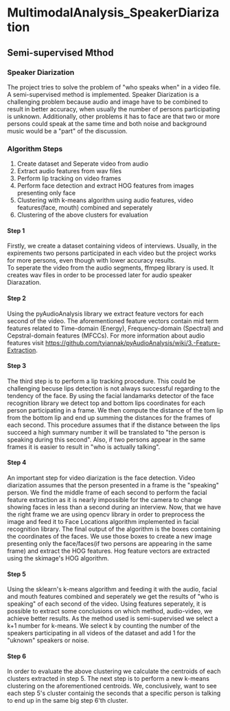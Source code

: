 # MultimodalAnalysis_SpeakerDiarization
## Semi-supervised Mthod


### Speaker Diarization

The project tries to solve the problem of "who speaks when" in a video file. A semi-supervised method is implemented. Speaker Diarization is a challenging problem because audio and image have to be combined to result in better accuracy, when usually the number of persons participating is unknown. Additionally, other problems it has to face are that two or more persons could speak at the same time and both noise and background music would be a "part" of the discussion.


### Algorithm Steps

1. Create dataset and Seperate video from audio
2. Extract audio features from wav files
3. Perform lip tracking on video frames
4. Perform face detection and extract HOG features from images presenting only face
5. Clustering with k-means algorithm using audio features, video features(face, mouth) combined and seperately
6. Clustering of the above clusters for evaluation

#### Step 1

Firstly, we create a dataset containing videos of interviews. Usually, in the expirements two persons participated in each video but the project works for more persons, even though with lower accuracy results.  
To seperate the video from the audio segments, ffmpeg library is used. It creates wav files in order to be processed later for audio speaker Diarazation.

#### Step 2

Using the pyAudioAnalysis library we extract feature vectors for each second of the video. The aforementioned feature vectors contain mid term features related to Time-domain (Energy), Frequency-domain (Spectral) and Cepstral-domain features (MFCCs). For more information about audio features visit https://github.com/tyiannak/pyAudioAnalysis/wiki/3.-Feature-Extraction.

#### Step 3

The third step is to perform a lip tracking procedure. This could be challenging becuse lips detection is not always successful regarding to the tendency of the face. By using the facial landamarks detector of the face recognition library we detect top and bottom lips coordinates for each person participating in a frame. We then compute the distance of the tom lip from the bottom lip and end up summing the distances for the frames of each second. This procedure assumes that if the distance between the lips succeed a high summary number it will be translated to "the person is speaking during this second". Also, if two persons appear in the same frames it is easier to result in "who is actually talking".

#### Step 4

An important step for video diarization is the face detection. Video diarization assumes that the person presented in a frame is the "speaking" person.  We find the middle frame of each second to perform the facial feature extraction as it is nearly impossible for the camera to change showing faces in less than a second during an interview. Now, that we have the right frame we are using opencv library in order to preprocess the image and feed it to Face Locations algorithm implemented in facial recognition library. The final output of the algorithm is the boxes containing the coordinates of the faces. We use those boxes to create a new image presenting only the face/faces(if two persons are appearing in the same frame) and extract the HOG features. Hog feature vectors are extracted using the skimage's HOG algorithm.

#### Step 5

Using the sklearn's k-means algorithm and feeding it with the audio, facial and mouth features combined and seperately we get the results of "who is speaking" of each second of the video. Using features seperately, it is possible to extract some conclusions on which method, audio-video, we achieve better results.
As the method used is semi-supervised we select a k+1 number for k-means. We select k by counting the number of the speakers participating in all videos of the dataset and add 1 for the "uknown" speakers or noise.

#### Step 6

In order to evaluate the above clustering we calculate the centroids of each clusters extracted in step 5. The next step is to perform a new k-means clustering on the aforementioned centroids. We, conclusively, want to see each step 5's cluster containig the seconds that a specific person is talking to end up in the same big step 6'th cluster. 
